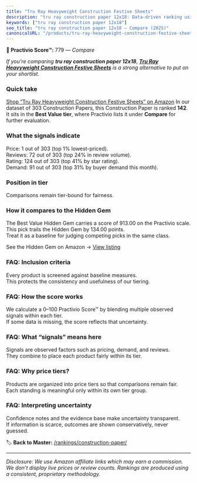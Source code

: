 ```yaml
---
title: "Tru Ray Heavyweight Construction Festive Sheets"
description: "tru ray construction paper 12x18: Data-driven ranking using the Practivio Score™. Positioned by quality, value, demand, findability, momentum."
keywords: ["tru ray construction paper 12x18"]
seo_title: "tru ray construction paper 12x18 — Compare (2025)"
canonicalURL: "/products/tru-ray-heavyweight-construction-festive-sheets-B00008XPCZ/"
---
```


**🛒 Practivio Score™:** 779 — _Compare_


*If you're comparing **tru ray construction paper 12x18**, **[Tru Ray Heavyweight Construction Festive Sheets](https://www.amazon.com/dp/B00008XPCZ?tag=practivio-20)** is a strong alternative to put on your shortlist.*
### Quick take
[Shop “Tru Ray Heavyweight Construction Festive Sheets” on Amazon](https://www.amazon.com/dp/B00008XPCZ?tag=practivio-20)
In our dataset of 303 Construction Papers, this Construction Paper is ranked **142**.  
It sits in the **Best Value tier**, where Practivio lists it under **Compare** for further evaluation.

### What the signals indicate
Price: 1 out of 303 (top 1% lowest-priced).  
Reviews: 72 out of 303 (top 24% in review volume).  
Rating: 124 out of 303 (top 41% by star rating).  
Demand: 91 out of 303 (top 31% by buyer demand this month).

### Position in tier
Comparisons remain tier-bound for fairness.

### How it compares to the Hidden Gem
The Best Value Hidden Gem carries a score of 913.00 on the Practivio scale.  
This pick trails the Hidden Gem by 134.00 points.  
Treat it as a baseline for judging competing picks in the same class.  

See the Hidden Gem on Amazon → [View listing](https://www.amazon.com/dp/B01LX0UJBN?tag=practivio-20)

### FAQ: Inclusion criteria
Every product is screened against baseline measures.  
This protects the consistency and usefulness of our tiering.

### FAQ: How the score works
We calculate a 0–100 Practivio Score™ by blending multiple observed signals within each tier.  
If some data is missing, the score reflects that uncertainty.

### FAQ: What “signals” means here
Signals are observed factors such as pricing, demand, and reviews.  
They combine to place each product fairly within its tier.

### FAQ: Why price tiers?
Products are organized into price tiers so that comparisons remain fair.  
Each standing is meaningful only within its own tier group.

### FAQ: Interpreting uncertainty
Confidence notes and the evidence base make uncertainty transparent.  
If information is scarce, outcomes are shown conservatively, never guessed.

<!-- Missing template for Compare/CompareWithinPriceClass -->


🏷️ **Back to Master:** [/rankings/construction-paper/](/rankings/construction-paper/)

---
_Disclosure: We use Amazon affiliate links which may earn a commission. We don’t display live prices or review counts. Rankings are produced using a consistent, proprietary methodology._
